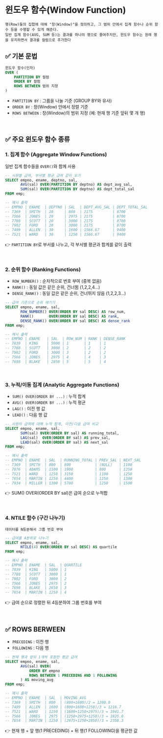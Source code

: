 # 윈도우 함수(Window Function)
```
행(Row)들의 집합에 대해 "창(Window)"을 정의하고, 그 범위 안에서 집계 함수나 순위 함수 등을 수행할 수 있게 해준다.
일반 집계 함수(AVG, SUM 등)는 결과를 하나의 행으로 줄여주지만, 윈도우 함수는 원래 행을 유지하면서 결과를 컬럼으로 추가한다
```

## ✅ 기본 문법
```sql
윈도우 함수(인자) 
OVER (
    PARTITION BY 컬럼
    ORDER BY 컬럼
    ROWS BETWEEN 범위 지정
)
```

- `PARTITION BY` : 그룹을 나눌 기준 (GROUP BY와 유사)
- `ORDER BY` : 창(Window) 안에서 정렬 기준
- `ROWS BETWEEN` : 창(Window)의 범위 지정 (예: 현재 행 기준 앞뒤 몇 개 행)

<br>

## ✅ 주요 윈도우 함수 종류
### 1. 집계 함수 (Aggregate Window Functions)
일반 집계 함수들을 `OVER()`와 함께 사용
```sql
-- 사원별 급여, 부서별 평균 급여 같이 보기
SELECT empno, ename, deptno, sal,
       AVG(sal) OVER(PARTITION BY deptno) AS dept_avg_sal,
       SUM(sal) OVER(PARTITION BY deptno) AS dept_total_sal
FROM emp;

-- 예시 출력
-- EMPNO | ENAME  | DEPTNO | SAL  | DEPT_AVG_SAL | DEPT_TOTAL_SAL
-- 7369  | SMITH  | 20     | 800  | 2175         | 8700
-- 7566  | JONES  | 20     | 2975 | 2175         | 8700
-- 7788  | SCOTT  | 20     | 3000 | 2175         | 8700
-- 7902  | FORD   | 20     | 3000 | 2175         | 8700
-- 7499  | ALLEN  | 30     | 1600 | 1566.67      | 9400
-- 7521  | WARD   | 30     | 1250 | 1566.67      | 9400
```
👉 `PARTITION BY`로 부서를 나누고, 각 부서별 평균과 합계를 같이 출력

<br>

### 2. 순위 함수 (Ranking Functions)
- `ROW_NUMBER()` : 순차적으로 번호 부여 (중복 없음)
- `RANK()` : 동일 값은 같은 순위, 건너뜀 (1,2,2,4...)
- `DENSE_RANK()` : 동일 값은 같은 순위, 건너뛰지 않음 (1,2,2,3...)
```sql
-- 급여 기준으로 순위 매기기
SELECT empno, ename, sal,
       ROW_NUMBER() OVER(ORDER BY sal DESC) AS row_num,
       RANK()       OVER(ORDER BY sal DESC) AS rank,
       DENSE_RANK() OVER(ORDER BY sal DESC) AS dense_rank
FROM emp;

-- 예시 출력
-- EMPNO | ENAME   | SAL  | ROW_NUM | RANK | DENSE_RANK
-- 7839  | KING    | 5000 | 1       | 1    | 1
-- 7788  | SCOTT   | 3000 | 2       | 2    | 2
-- 7902  | FORD    | 3000 | 3       | 2    | 2
-- 7566  | JONES   | 2975 | 4       | 4    | 3
-- 7698  | BLAKE   | 2850 | 5       | 5    | 4
```

<br>

### 3. 누적/이동 집계 (Analytic Aggregate Functions)
- `SUM() OVER(ORDER BY ...)` : 누적 합계
- `AVG() OVER(ORDER BY ...)` : 누적 평균
- `LAG()` : 이전 행 값
- `LEAD()` : 다음 행 값
```sql
-- 사원의 급여에 대해 누적 합계, 이전/다음 급여 비교
SELECT empno, ename, sal,
       SUM(sal) OVER(ORDER BY sal) AS running_total,
       LAG(sal)  OVER(ORDER BY sal) AS prev_sal,
       LEAD(sal) OVER(ORDER BY sal) AS next_sal
FROM emp;

-- 예시 출력
-- EMPNO | ENAME  | SAL  | RUNNING_TOTAL | PREV_SAL | NEXT_SAL
-- 7369  | SMITH  | 800  | 800           | (NULL)   | 1100
-- 7876  | ADAMS  | 1100 | 1900          | 800      | 1250
-- 7521  | WARD   | 1250 | 3150          | 1100     | 1250
-- 7654  | MARTIN | 1250 | 4400          | 1250     | 1300
-- 7934  | MILLER | 1300 | 5700          | 1250     | 1500
```
👉 SUM() OVER(ORDER BY sal)은 급여 순으로 누적합

<br>

### 4. NTILE 함수 (구간 나누기)
```
데이터를 N등분해서 그룹 번호 부여
```
```sql
-- 급여를 4분위로 나누기
SELECT empno, ename, sal,
       NTILE(4) OVER(ORDER BY sal DESC) AS quartile
FROM emp;

-- 예시 출력
-- EMPNO | ENAME  | SAL  | QUARTILE
-- 7839  | KING   | 5000 | 1
-- 7788  | SCOTT  | 3000 | 1
-- 7902  | FORD   | 3000 | 2
-- 7566  | JONES  | 2975 | 2
-- 7698  | BLAKE  | 2850 | 3
-- 7654  | MARTIN | 1250 | 4
```
👉 급여 순으로 정렬한 뒤 4등분하여 그룹 번호를 부여

<br>

## ✅ ROWS BERWEEN
- `PRECEDING` : 이전 행
- `FOLLOWING` : 다음 행
```sql
-- 현재 행과 앞뒤 1개씩 포함한 평균 급여
SELECT empno, ename, sal,
       AVG(sal) OVER(
           ORDER BY empno
           ROWS BETWEEN 1 PRECEDING AND 1 FOLLOWING
       ) AS moving_avg
FROM emp;

-- 예시 출력
-- EMPNO | ENAME  | SAL  | MOVING_AVG
-- 7369  | SMITH  | 800  | (800+1600)/2 = 1200.0
-- 7499  | ALLEN  | 1600 | (800+1600+1250)/3 = 1216.7
-- 7521  | WARD   | 1250 | (1600+1250+2975)/3 = 1941.7
-- 7566  | JONES  | 2975 | (1250+2975+1250)/3 = 1825.0
-- 7654  | MARTIN | 1250 | (2975+1250+2850)/3 = 2358.3
```
👉 현재 행 + 앞 행(1 PRECEDING) + 뒤 행(1 FOLLOWING)을 평균한 값